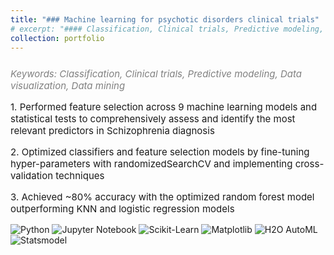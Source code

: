 ```yaml
---
title: "### Machine learning for psychotic disorders clinical trials"
# excerpt: "#### Classification, Clinical trials, Predictive modeling, Data visualization, Data mining<br/>"
collection: portfolio
---
```

<p style="font-size:15px; color:gray; font-style: italic; margin-top: 25px;">Keywords: Classification, Clinical trials, Predictive modeling, Data visualization, Data mining</p>

<p style="font-size:15px">
    1. Performed feature selection across 9 machine learning models and statistical tests to comprehensively assess and identify the most relevant predictors in Schizophrenia diagnosis
</p>
<p style="font-size:15px">
    2. Optimized classifiers and feature selection models by fine-tuning hyper-parameters with randomizedSearchCV and implementing cross-validation techniques
</p>
<p style="font-size:15px">
    3. Achieved ~80% accuracy with the optimized random forest model outperforming KNN and logistic regression models
</p>

<p style="margin-top:10px">
    <img src="https://img.shields.io/badge/Python-green" alt="Python">
    <img src="https://img.shields.io/badge/Jupyter%20Notebook-orange" alt="Jupyter Notebook">
    <img src="https://img.shields.io/badge/Sklearn-purple" alt="Scikit-Learn">
    <img src="https://img.shields.io/badge/Matplotlib-violet" alt="Matplotlib">
    <img src="https://img.shields.io/badge/H2O%20AutoML-blue" alt="H2O AutoML">
    <img src="https://img.shields.io/badge/Statsmodel-grey" alt="Statsmodel">
</p>